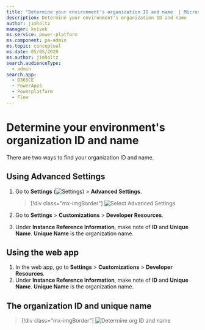 ```yaml
---
title: "Determine your environment's organization ID and name  | MicrosoftDocs"
description: Determine your environment's organization ID and name
author: jimholtz
manager: kvivek
ms.service: power-platform
ms.component: pa-admin
ms.topic: conceptual
ms.date: 05/05/2020
ms.author: jimholtz
search.audienceType: 
  - admin
search.app:
  - D365CE
  - PowerApps
  - Powerplatform
  - Flow
---
```

# Determine your environment's organization ID and name

There are two ways to find your organization ID and name. 

## Using Advanced Settings

1. Go to **Settings** (![Settings](media/settings-gear-icon.png "Settings")) > **Advanced Settings**.

   > [!div class="mx-imgBorder"] 
   > ![Select Advanced Settings](media/advanced-settings.png "Select Advanced Settings")

2. Go to **Settings** > **Customizations** > **Developer Resources**.
3. Under **Instance Reference Information**, make note of **ID** and **Unique Name**. **Unique Name** is the organization name.

## Using the web app

1. In the web app, go to **Settings** > **Customizations** > **Developer Resources**.
2. Under **Instance Reference Information**, make note of **ID** and **Unique Name**. **Unique Name** is the organization name.

## The organization ID and unique name

> [!div class="mx-imgBorder"] 
> ![Determine org ID and name](media/org-id-name.png "Determine org ID and name")
